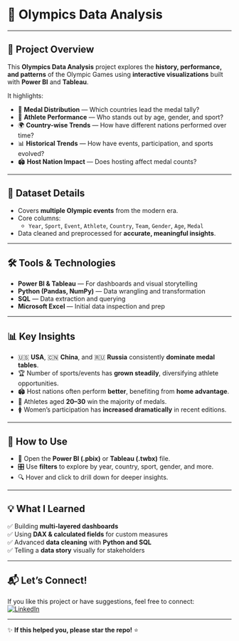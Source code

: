 # 🏅 **Olympics Data Analysis**

---

## 📌 **Project Overview**

This **Olympics Data Analysis** project explores the **history, performance, and patterns** of the Olympic Games using **interactive visualizations** built with **Power BI** and **Tableau**.

It highlights:
- 🏅 **Medal Distribution** — Which countries lead the medal tally?
- 👤 **Athlete Performance** — Who stands out by age, gender, and sport?
- 🌍 **Country-wise Trends** — How have different nations performed over time?
- 📊 **Historical Trends** — How have events, participation, and sports evolved?
- 🏟️ **Host Nation Impact** — Does hosting affect medal counts?

---

## 📂 **Dataset Details**

- Covers **multiple Olympic events** from the modern era.
- Core columns:
  - `Year`, `Sport`, `Event`, `Athlete`, `Country`, `Team`, `Gender`, `Age`, `Medal`
- Data cleaned and preprocessed for **accurate, meaningful insights**.

---

## 🛠️ **Tools & Technologies**

- **Power BI & Tableau** — For dashboards and visual storytelling
- **Python (Pandas, NumPy)** — Data wrangling and transformation
- **SQL** — Data extraction and querying
- **Microsoft Excel** — Initial data inspection and prep

---

## 📊 **Key Insights**

- 🇺🇸 **USA**, 🇨🇳 **China**, and 🇷🇺 **Russia** consistently **dominate medal tables**.
- 🏆 Number of sports/events has **grown steadily**, diversifying athlete opportunities.
- 🏟️ Host nations often perform **better**, benefiting from **home advantage**.
- 👶 Athletes aged **20–30** win the majority of medals.
- 🚺 Women’s participation has **increased dramatically** in recent editions.

---

## 🚀 **How to Use**

- 📂 Open the **Power BI (.pbix)** or **Tableau (.twbx)** file.
- 🎛️ Use **filters** to explore by year, country, sport, gender, and more.
- 🔍 Hover and click to drill down for deeper insights.

---

## 💡 **What I Learned**

✅ Building **multi-layered dashboards**  
✅ Using **DAX & calculated fields** for custom measures  
✅ Advanced **data cleaning** with **Python and SQL**  
✅ Telling a **data story** visually for stakeholders

---

## 📬 **Let’s Connect!**

If you like this project or have suggestions, feel free to connect:  
[![LinkedIn](https://img.shields.io/badge/LinkedIn-0077B5?style=for-the-badge&logo=linkedin&logoColor=white)](https://www.linkedin.com/in/mohsin--raza/)

---

✨ **If this helped you, please star the repo!** ⭐️
